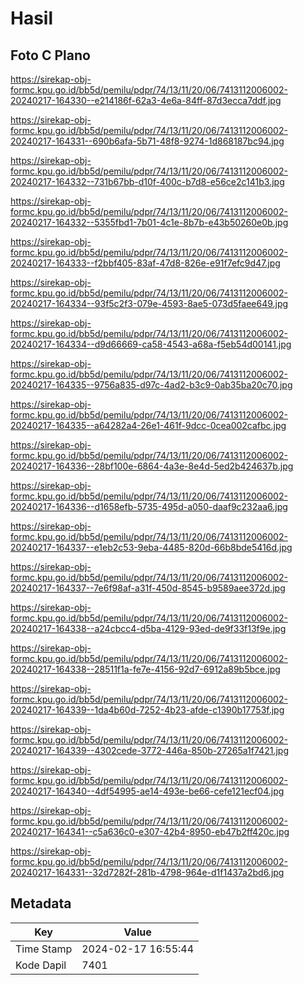 # Hasil

## Foto C Plano

https://sirekap-obj-formc.kpu.go.id/bb5d/pemilu/pdpr/74/13/11/20/06/7413112006002-20240217-164330--e214186f-62a3-4e6a-84ff-87d3ecca7ddf.jpg

https://sirekap-obj-formc.kpu.go.id/bb5d/pemilu/pdpr/74/13/11/20/06/7413112006002-20240217-164331--690b6afa-5b71-48f8-9274-1d868187bc94.jpg

https://sirekap-obj-formc.kpu.go.id/bb5d/pemilu/pdpr/74/13/11/20/06/7413112006002-20240217-164332--731b67bb-d10f-400c-b7d8-e56ce2c141b3.jpg

https://sirekap-obj-formc.kpu.go.id/bb5d/pemilu/pdpr/74/13/11/20/06/7413112006002-20240217-164332--5355fbd1-7b01-4c1e-8b7b-e43b50260e0b.jpg

https://sirekap-obj-formc.kpu.go.id/bb5d/pemilu/pdpr/74/13/11/20/06/7413112006002-20240217-164333--f2bbf405-83af-47d8-826e-e91f7efc9d47.jpg

https://sirekap-obj-formc.kpu.go.id/bb5d/pemilu/pdpr/74/13/11/20/06/7413112006002-20240217-164334--93f5c2f3-079e-4593-8ae5-073d5faee649.jpg

https://sirekap-obj-formc.kpu.go.id/bb5d/pemilu/pdpr/74/13/11/20/06/7413112006002-20240217-164334--d9d66669-ca58-4543-a68a-f5eb54d00141.jpg

https://sirekap-obj-formc.kpu.go.id/bb5d/pemilu/pdpr/74/13/11/20/06/7413112006002-20240217-164335--9756a835-d97c-4ad2-b3c9-0ab35ba20c70.jpg

https://sirekap-obj-formc.kpu.go.id/bb5d/pemilu/pdpr/74/13/11/20/06/7413112006002-20240217-164335--a64282a4-26e1-461f-9dcc-0cea002cafbc.jpg

https://sirekap-obj-formc.kpu.go.id/bb5d/pemilu/pdpr/74/13/11/20/06/7413112006002-20240217-164336--28bf100e-6864-4a3e-8e4d-5ed2b424637b.jpg

https://sirekap-obj-formc.kpu.go.id/bb5d/pemilu/pdpr/74/13/11/20/06/7413112006002-20240217-164336--d1658efb-5735-495d-a050-daaf9c232aa6.jpg

https://sirekap-obj-formc.kpu.go.id/bb5d/pemilu/pdpr/74/13/11/20/06/7413112006002-20240217-164337--e1eb2c53-9eba-4485-820d-66b8bde5416d.jpg

https://sirekap-obj-formc.kpu.go.id/bb5d/pemilu/pdpr/74/13/11/20/06/7413112006002-20240217-164337--7e6f98af-a31f-450d-8545-b9589aee372d.jpg

https://sirekap-obj-formc.kpu.go.id/bb5d/pemilu/pdpr/74/13/11/20/06/7413112006002-20240217-164338--a24cbcc4-d5ba-4129-93ed-de9f33f13f9e.jpg

https://sirekap-obj-formc.kpu.go.id/bb5d/pemilu/pdpr/74/13/11/20/06/7413112006002-20240217-164338--28511f1a-fe7e-4156-92d7-6912a89b5bce.jpg

https://sirekap-obj-formc.kpu.go.id/bb5d/pemilu/pdpr/74/13/11/20/06/7413112006002-20240217-164339--1da4b60d-7252-4b23-afde-c1390b17753f.jpg

https://sirekap-obj-formc.kpu.go.id/bb5d/pemilu/pdpr/74/13/11/20/06/7413112006002-20240217-164339--4302cede-3772-446a-850b-27265a1f7421.jpg

https://sirekap-obj-formc.kpu.go.id/bb5d/pemilu/pdpr/74/13/11/20/06/7413112006002-20240217-164340--4df54995-ae14-493e-be66-cefe121ecf04.jpg

https://sirekap-obj-formc.kpu.go.id/bb5d/pemilu/pdpr/74/13/11/20/06/7413112006002-20240217-164341--c5a636c0-e307-42b4-8950-eb47b2ff420c.jpg

https://sirekap-obj-formc.kpu.go.id/bb5d/pemilu/pdpr/74/13/11/20/06/7413112006002-20240217-164331--32d7282f-281b-4798-964e-d1f1437a2bd6.jpg


## Metadata

| Key        | Value               |
| ---------- | ------------------- |
| Time Stamp | 2024-02-17 16:55:44 |
| Kode Dapil | 7401                |



